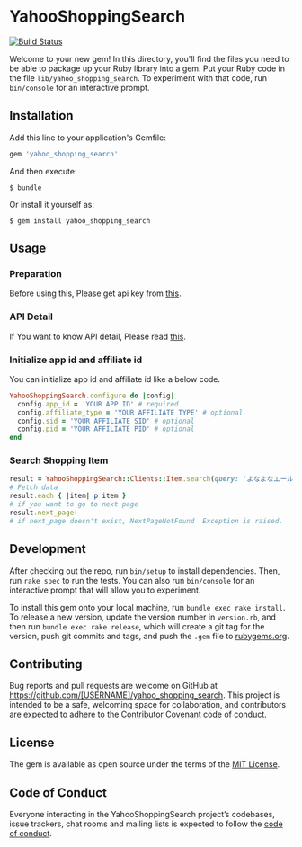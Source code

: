# YahooShoppingSearch

[![Build Status](https://travis-ci.com/otukutun/yahoo_shopping_search.svg?branch=main)](https://travis-ci.com/otukutun/yahoo_shopping_search)

Welcome to your new gem! In this directory, you'll find the files you need to be able to package up your Ruby library into a gem. Put your Ruby code in the file `lib/yahoo_shopping_search`. To experiment with that code, run `bin/console` for an interactive prompt.

## Installation

Add this line to your application's Gemfile:

```ruby
gem 'yahoo_shopping_search'
```

And then execute:

    $ bundle

Or install it yourself as:

    $ gem install yahoo_shopping_search

## Usage

### Preparation

Before using this, Please get api key from [this](https://developer.yahoo.co.jp/start/).

### API Detail

If You want to know API detail, Please read [this](https://developer.yahoo.co.jp/webapi/shopping/shopping/v3/itemsearch.html).

### Initialize app id and affiliate id

You can initialize app id and affiliate id like a below code.

```ruby
YahooShoppingSearch.configure do |config|
  config.app_id = 'YOUR APP ID' # required
  config.affiliate_type = 'YOUR AFFILIATE TYPE' # optional
  config.sid = 'YOUR AFFILIATE SID' # optional
  config.pid = 'YOUR AFFILIATE PID' # optional
end
```

### Search Shopping Item

```ruby
result = YahooShoppingSearch::Clients::Item.search(query: 'よなよなエール')
# Fetch data
result.each { |item| p item }
# if you want to go to next page
result.next_page!
# if next_page doesn't exist, NextPageNotFound  Exception is raised.
```

## Development

After checking out the repo, run `bin/setup` to install dependencies. Then, run `rake spec` to run the tests. You can also run `bin/console` for an interactive prompt that will allow you to experiment.

To install this gem onto your local machine, run `bundle exec rake install`. To release a new version, update the version number in `version.rb`, and then run `bundle exec rake release`, which will create a git tag for the version, push git commits and tags, and push the `.gem` file to [rubygems.org](https://rubygems.org).

## Contributing

Bug reports and pull requests are welcome on GitHub at https://github.com/[USERNAME]/yahoo_shopping_search. This project is intended to be a safe, welcoming space for collaboration, and contributors are expected to adhere to the [Contributor Covenant](http://contributor-covenant.org) code of conduct.

## License

The gem is available as open source under the terms of the [MIT License](https://opensource.org/licenses/MIT).

## Code of Conduct

Everyone interacting in the YahooShoppingSearch project’s codebases, issue trackers, chat rooms and mailing lists is expected to follow the [code of conduct](https://github.com/[USERNAME]/yahoo_shopping_search/blob/master/CODE_OF_CONDUCT.md).
